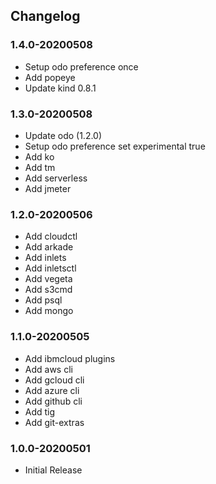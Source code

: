 ## Changelog

### 1.4.0-20200508
* Setup odo preference once
* Add popeye
* Update kind 0.8.1

### 1.3.0-20200508
* Update odo (1.2.0)
* Setup odo preference set experimental true
* Add ko
* Add tm
* Add serverless
* Add jmeter

### 1.2.0-20200506
* Add cloudctl
* Add arkade
* Add inlets
* Add inletsctl
* Add vegeta
* Add s3cmd
* Add psql
* Add mongo

### 1.1.0-20200505
* Add ibmcloud plugins
* Add aws cli
* Add gcloud cli
* Add azure cli
* Add github cli
* Add tig
* Add git-extras

### 1.0.0-20200501
* Initial Release
